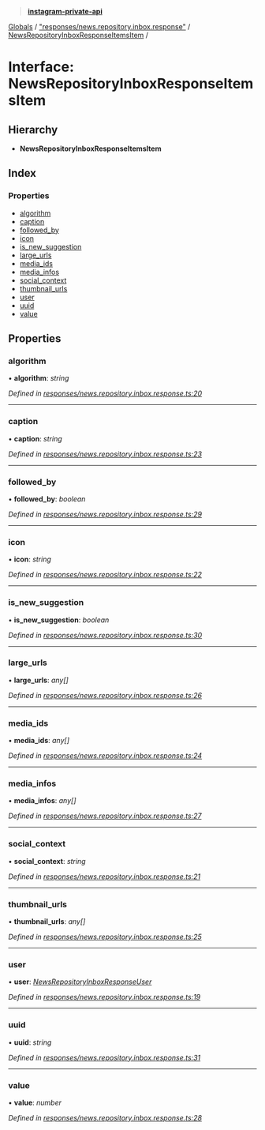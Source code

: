 > **[instagram-private-api](../README.md)**

[Globals](../README.md) / ["responses/news.repository.inbox.response"](../modules/_responses_news_repository_inbox_response_.md) / [NewsRepositoryInboxResponseItemsItem](_responses_news_repository_inbox_response_.newsrepositoryinboxresponseitemsitem.md) /

# Interface: NewsRepositoryInboxResponseItemsItem

## Hierarchy

* **NewsRepositoryInboxResponseItemsItem**

## Index

### Properties

* [algorithm](_responses_news_repository_inbox_response_.newsrepositoryinboxresponseitemsitem.md#algorithm)
* [caption](_responses_news_repository_inbox_response_.newsrepositoryinboxresponseitemsitem.md#caption)
* [followed_by](_responses_news_repository_inbox_response_.newsrepositoryinboxresponseitemsitem.md#followed_by)
* [icon](_responses_news_repository_inbox_response_.newsrepositoryinboxresponseitemsitem.md#icon)
* [is_new_suggestion](_responses_news_repository_inbox_response_.newsrepositoryinboxresponseitemsitem.md#is_new_suggestion)
* [large_urls](_responses_news_repository_inbox_response_.newsrepositoryinboxresponseitemsitem.md#large_urls)
* [media_ids](_responses_news_repository_inbox_response_.newsrepositoryinboxresponseitemsitem.md#media_ids)
* [media_infos](_responses_news_repository_inbox_response_.newsrepositoryinboxresponseitemsitem.md#media_infos)
* [social_context](_responses_news_repository_inbox_response_.newsrepositoryinboxresponseitemsitem.md#social_context)
* [thumbnail_urls](_responses_news_repository_inbox_response_.newsrepositoryinboxresponseitemsitem.md#thumbnail_urls)
* [user](_responses_news_repository_inbox_response_.newsrepositoryinboxresponseitemsitem.md#user)
* [uuid](_responses_news_repository_inbox_response_.newsrepositoryinboxresponseitemsitem.md#uuid)
* [value](_responses_news_repository_inbox_response_.newsrepositoryinboxresponseitemsitem.md#value)

## Properties

###  algorithm

• **algorithm**: *string*

*Defined in [responses/news.repository.inbox.response.ts:20](https://github.com/dilame/instagram-private-api/blob/01eb399/src/responses/news.repository.inbox.response.ts#L20)*

___

###  caption

• **caption**: *string*

*Defined in [responses/news.repository.inbox.response.ts:23](https://github.com/dilame/instagram-private-api/blob/01eb399/src/responses/news.repository.inbox.response.ts#L23)*

___

###  followed_by

• **followed_by**: *boolean*

*Defined in [responses/news.repository.inbox.response.ts:29](https://github.com/dilame/instagram-private-api/blob/01eb399/src/responses/news.repository.inbox.response.ts#L29)*

___

###  icon

• **icon**: *string*

*Defined in [responses/news.repository.inbox.response.ts:22](https://github.com/dilame/instagram-private-api/blob/01eb399/src/responses/news.repository.inbox.response.ts#L22)*

___

###  is_new_suggestion

• **is_new_suggestion**: *boolean*

*Defined in [responses/news.repository.inbox.response.ts:30](https://github.com/dilame/instagram-private-api/blob/01eb399/src/responses/news.repository.inbox.response.ts#L30)*

___

###  large_urls

• **large_urls**: *any[]*

*Defined in [responses/news.repository.inbox.response.ts:26](https://github.com/dilame/instagram-private-api/blob/01eb399/src/responses/news.repository.inbox.response.ts#L26)*

___

###  media_ids

• **media_ids**: *any[]*

*Defined in [responses/news.repository.inbox.response.ts:24](https://github.com/dilame/instagram-private-api/blob/01eb399/src/responses/news.repository.inbox.response.ts#L24)*

___

###  media_infos

• **media_infos**: *any[]*

*Defined in [responses/news.repository.inbox.response.ts:27](https://github.com/dilame/instagram-private-api/blob/01eb399/src/responses/news.repository.inbox.response.ts#L27)*

___

###  social_context

• **social_context**: *string*

*Defined in [responses/news.repository.inbox.response.ts:21](https://github.com/dilame/instagram-private-api/blob/01eb399/src/responses/news.repository.inbox.response.ts#L21)*

___

###  thumbnail_urls

• **thumbnail_urls**: *any[]*

*Defined in [responses/news.repository.inbox.response.ts:25](https://github.com/dilame/instagram-private-api/blob/01eb399/src/responses/news.repository.inbox.response.ts#L25)*

___

###  user

• **user**: *[NewsRepositoryInboxResponseUser](_responses_news_repository_inbox_response_.newsrepositoryinboxresponseuser.md)*

*Defined in [responses/news.repository.inbox.response.ts:19](https://github.com/dilame/instagram-private-api/blob/01eb399/src/responses/news.repository.inbox.response.ts#L19)*

___

###  uuid

• **uuid**: *string*

*Defined in [responses/news.repository.inbox.response.ts:31](https://github.com/dilame/instagram-private-api/blob/01eb399/src/responses/news.repository.inbox.response.ts#L31)*

___

###  value

• **value**: *number*

*Defined in [responses/news.repository.inbox.response.ts:28](https://github.com/dilame/instagram-private-api/blob/01eb399/src/responses/news.repository.inbox.response.ts#L28)*